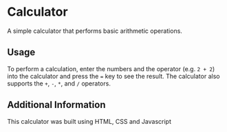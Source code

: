 # Calculator

A simple calculator that performs basic arithmetic operations.

## Usage

To perform a calculation, enter the numbers and the operator (e.g. `2 + 2`) into the calculator and press the `=` key to see the result. The calculator also supports the `+`, `-`, `*`, and `/` operators.

## Additional Information

This calculator was built using HTML, CSS and Javascript
